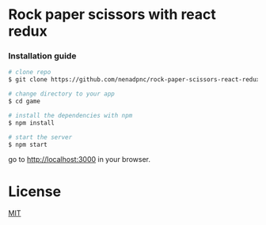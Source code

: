 # Rock paper scissors with react redux

### Installation guide

```bash
# clone repo
$ git clone https://github.com/nenadpnc/rock-paper-scissors-react-redux.git game

# change directory to your app
$ cd game

# install the dependencies with npm
$ npm install

# start the server
$ npm start
```
go to [http://localhost:3000](http://localhost:3000) in your browser.


# License

[MIT](/LICENSE)